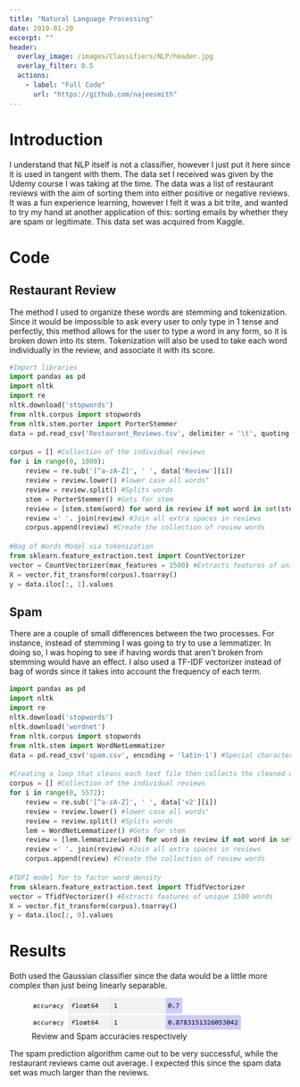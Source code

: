```yaml
---
title: "Natural Language Processing"
date: 2019-01-20
excerpt: ""
header:
  overlay_image: /images/Classifiers/NLP/header.jpg
  overlay_filter: 0.5
  actions:
    - label: "Full Code"
      url: "https://github.com/najeesmith"
---
```

# Introduction
I understand that NLP itself is not a classifier, however I just put it here since it is used in tangent with them.
The data set I received was given by the Udemy course I was taking at the time. The data was a list of restaurant reviews with the aim of sorting them into either positive or negative reviews. It was a fun experience learning, however I felt it was a bit trite, and wanted to try my hand at another application of this: sorting emails by whether they are spam or legitimate. This data set was acquired from Kaggle.

# Code

## Restaurant Review
The method I used to organize these words are stemming and tokenization. Since it would be impossible to ask every user to only type in 1 tense and perfectly, this method allows for the user to type a word in any form, so it is broken down into its stem. Tokenization will also be used to take each word individually in the review, and associate it with its score.

```python
#Import libraries
import pandas as pd
import nltk
import re
nltk.download('stopwords')
from nltk.corpus import stopwords
from nltk.stem.porter import PorterStemmer
data = pd.read_csv('Restaurant_Reviews.tsv', delimiter = '\t', quoting = 3) #/t to show data is separated by tabs and quoting to ignore double quotes

corpus = [] #Collection of the individual reviews
for i in range(0, 1000):
    review = re.sub('[^a-zA-Z]', ' ', data['Review'][i])
    review = review.lower() #lower case all words"
    review = review.split() #Splits words
    stem = PorterStemmer() #Gets for stem
    review = [stem.stem(word) for word in review if not word in set(stopwords.words('english'))] #Ignores certain words that are common such as "this"
    review =' '. join(review) #Join all extra spaces in reviews
    corpus.append(review) #Create the collection of review words

#Bag of Words Model via tokenization
from sklearn.feature_extraction.text import CountVectorizer
vector = CountVectorizer(max_features = 1500) #Extracts features of unique 1500 words
X = vector.fit_transform(corpus).toarray()
y = data.iloc[:, 1].values
```

## Spam
There are a couple of small differences between the two processes. For instance, instead of stemming I was going to try to use a lemmatizer. In doing so, I was hoping to see if having words that aren't broken from stemming would have an effect. I also used a TF-IDF vectorizer instead of bag of words since it takes into account the frequency of each term.

```python
import pandas as pd
import nltk
import re
nltk.download('stopwords')
nltk.download('wordnet')
from nltk.corpus import stopwords
from nltk.stem import WordNetLemmatizer
data = pd.read_csv('spam.csv', encoding = 'latin-1') #Special character readable

#Creating a loop that cleans each text file then collects the cleaned data
corpus = [] #Collection of the individual reviews
for i in range(0, 5572):
    review = re.sub('[^a-zA-Z]', ' ', data['v2'][i])
    review = review.lower() #lower case all words"
    review = review.split() #Splits words
    lem = WordNetLemmatizer() #Gets for stem
    review = [lem.lemmatize(word) for word in review if not word in set(stopwords.words('english'))] #Ignores certain words that are common such as "this"
    review =' '. join(review) #Join all extra spaces in reviews
    corpus.append(review) #Create the collection of review words

#TDFI model for to factor word density
from sklearn.feature_extraction.text import TfidfVectorizer
vector = TfidfVectorizer() #Extracts features of unique 1500 words
X = vector.fit_transform(corpus).toarray()
y = data.iloc[:, 0].values
```

# Results
Both used the Gaussian classifier since the data would be a little more complex than just being linearly separable.

<figure class="half">
<a href="/images\Classifiers\NLP\accuracy_review.PNG"><img src="/images\Classifiers\NLP\accuracy_review.PNG"></a>
<a href="/images\Classifiers\NLP\accuracy_spam.PNG"><img src="/images\Classifiers\NLP\accuracy_spam.PNG"></a>
    <figcaption>Review and Spam accuracies respectively</figcaption>
</figure>

The spam prediction algorithm came out to be very successful, while the restaurant reviews came out average. I expected this since the spam data set was much larger than the reviews.
